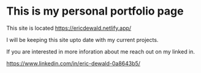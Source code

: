 # This is my personal portfolio page
This site is located https://ericdewald.netlify.app/

I will be keeping this site upto date with my current projects.

If you are interested in more inforation about me reach out on my linked in.

https://www.linkedin.com/in/eric-dewald-0a8643b5/
